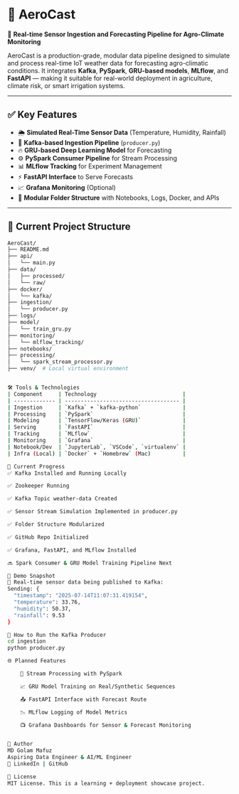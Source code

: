 # 🌾 AeroCast

🚀 **Real-time Sensor Ingestion and Forecasting Pipeline for Agro-Climate Monitoring**

AeroCast is a production-grade, modular data pipeline designed to simulate and process real-time IoT weather data for forecasting agro-climatic conditions. It integrates **Kafka**, **PySpark**, **GRU-based models**, **MLflow**, and **FastAPI** — making it suitable for real-world deployment in agriculture, climate risk, or smart irrigation systems.

---

## ✅ Key Features

- 🌦️ **Simulated Real-Time Sensor Data** (Temperature, Humidity, Rainfall)
- 📡 **Kafka-based Ingestion Pipeline** (`producer.py`)
- 🔥 **GRU-based Deep Learning Model** for Forecasting
- ⚙️ **PySpark Consumer Pipeline** for Stream Processing
- 📊 **MLflow Tracking** for Experiment Management
- ⚡ **FastAPI Interface** to Serve Forecasts
- 📈 **Grafana Monitoring** (Optional)
- 🧪 **Modular Folder Structure** with Notebooks, Logs, Docker, and APIs

---

## 📁 Current Project Structure

```bash
AeroCast/
├── README.md
├── api/
│   └── main.py
├── data/
│   ├── processed/
│   └── raw/
├── docker/
│   └── kafka/
├── ingestion/
│   └── producer.py
├── logs/
├── model/
│   └── train_gru.py
├── monitoring/
│   └── mlflow_tracking/
├── notebooks/
├── processing/
│   └── spark_stream_processor.py
├── venv/  # Local virtual environment


🛠️ Tools & Technologies
| Component     | Technology                           |
| ------------- | ------------------------------------ |
| Ingestion     | `Kafka` + `kafka-python`             |
| Processing    | `PySpark`                            |
| Modeling      | `TensorFlow/Keras (GRU)`             |
| Serving       | `FastAPI`                            |
| Tracking      | `MLflow`                             |
| Monitoring    | `Grafana`                            |
| Notebook/Dev  | `JupyterLab`, `VSCode`, `virtualenv` |
| Infra (Local) | `Docker` + `Homebrew` (Mac)          |

🚧 Current Progress
✅ Kafka Installed and Running Locally

✅ Zookeeper Running

✅ Kafka Topic weather-data Created

✅ Sensor Stream Simulation Implemented in producer.py

✅ Folder Structure Modularized

✅ GitHub Repo Initialized

✅ Grafana, FastAPI, and MLflow Installed

🔜 Spark Consumer & GRU Model Training Pipeline Next

📌 Demo Snapshot
📡 Real-time sensor data being published to Kafka:
Sending: {
  "timestamp": "2025-07-14T11:07:31.419154",
  "temperature": 33.76,
  "humidity": 50.37,
  "rainfall": 9.53
}

🔄 How to Run the Kafka Producer
cd ingestion
python producer.py

🌐 Planned Features

    🔄 Stream Processing with PySpark

    📈 GRU Model Training on Real/Synthetic Sequences

    📤 FastAPI Interface with Forecast Route

    📉 MLflow Logging of Model Metrics

    📺 Grafana Dashboards for Sensor & Forecast Monitoring


📣 Author
MD Golam Mafuz
Aspiring Data Engineer & AI/ML Engineer
🔗 LinkedIn | GitHub

📌 License
MIT License. This is a learning + deployment showcase project.